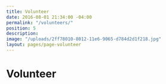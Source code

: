 ```yaml
---
title: Volunteer
date: 2016-08-01 21:34:00 -04:00
permalink: "/volunteers/"
position: 5
description: 
image: "/uploads/2ff78010-8012-11e6-9065-d784d2d1f218.jpg"
layout: pages/page-volunteer
---
```


# Volunteer